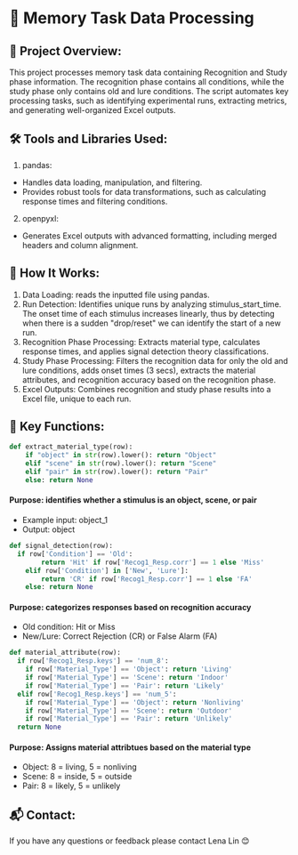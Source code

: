 # 🧠 Memory Task Data Processing

## 🎲 Project Overview:
This project processes memory task data containing Recognition and Study phase information. The recognition phase contains all conditions, while the study phase only contains old and lure conditions. The script automates key processing tasks, such as identifying experimental runs, extracting metrics, and generating well-organized Excel outputs.

## 🛠️ Tools and Libraries Used:
1. pandas:
- Handles data loading, manipulation, and filtering.
- Provides robust tools for data transformations, such as calculating response times and filtering conditions.

2. openpyxl:
- Generates Excel outputs with advanced formatting, including merged headers and column alignment.

## 📂 How It Works:
1. Data Loading: reads the inputted file using pandas.
2. Run Detection: Identifies unique runs by analyzing stimulus_start_time. The onset time of each stimulus increases linearly, thus by detecting when there is a sudden "drop/reset" we can identify the start of a new run.
3. Recognition Phase Processing: Extracts material type, calculates response times, and applies signal detection theory classifications.
4. Study Phase Processing: Filters the recognition data for only the old and lure conditions, adds onset times (3 secs), extracts the material attributes, and recognition accuracy based on the recognition phase. 
5. Excel Outputs: Combines recognition and study phase results into a Excel file, unique to each run.

## 📜 Key Functions:
```python
def extract_material_type(row):
    if "object" in str(row).lower(): return "Object"
    elif "scene" in str(row).lower(): return "Scene"
    elif "pair" in str(row).lower(): return "Pair"
    else: return None
```
#### Purpose: identifies whether a stimulus is an object, scene, or pair
- Example input: object_1
- Output: object

```python
def signal_detection(row):
  if row['Condition'] == 'Old':
        return 'Hit' if row['Recog1_Resp.corr'] == 1 else 'Miss'
    elif row['Condition'] in ['New', 'Lure']:
        return 'CR' if row['Recog1_Resp.corr'] == 1 else 'FA'
    else: return None
```
#### Purpose: categorizes responses based on recognition accuracy 
- Old condition: Hit or Miss
- New/Lure: Correct Rejection (CR) or False Alarm (FA)

```python
def material_attribute(row):
  if row['Recog1_Resp.keys'] == 'num_8':
    if row['Material_Type'] == 'Object': return 'Living'
    if row['Material_Type'] == 'Scene': return 'Indoor'
    if row['Material_Type'] == 'Pair': return 'Likely'
  elif row['Recog1_Resp.keys'] == 'num_5':
    if row['Material_Type'] == 'Object': return 'Nonliving'
    if row['Material_Type'] == 'Scene': return 'Outdoor'
    if row['Material_Type'] == 'Pair': return 'Unlikely'
  return None
```
#### Purpose: Assigns material attribtues based on the material type 
- Object: 8 = living, 5 = nonliving
- Scene: 8 = inside, 5 = outside
- Pair: 8 = likely, 5 = unlikely

## 📬 Contact:
If you have any questions or feedback please contact Lena Lin 😊

